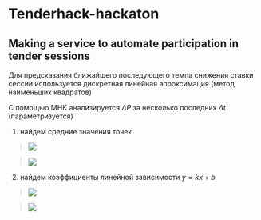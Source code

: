 # Tenderhack-hackaton
## Making a service to automate participation in tender sessions

Для предсказания ближайшего последующего темпа снижения ставки сессии используется дискретная линейная апроксимация (метод наименьших квадратов)

С помощью МНК анализируется $\Delta P$ за несколько последних $\Delta t$ (параметризуется)

1. найдем средние значения точек
> <img src="https://latex.codecogs.com/gif.latex?O_t=\text { $<\!t\!> \; = \; \frac{1}{n}\sum{t_i}$  } t " /> 

> <img src="https://latex.codecogs.com/gif.latex?O_t=\text { $<\!P\!> \; = \; \frac{1}{n}\sum{P_i}$ } t " /> 

2. найдем коэффициенты линейной зависимости $y=kx+b$
> <img src="https://latex.codecogs.com/gif.latex?O_t=\text { $k \; = \; \frac{\sum{(t_i - <t>)(P_i - <P>)}}{\sum{(t_i - <t>)^2}}$ } t " /> 

> <img src="https://latex.codecogs.com/gif.latex?O_t=\text { $b \; = \; <\!P\!>-k<\!t\!>$ } t " /> 
